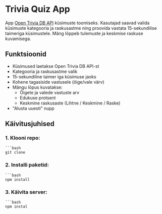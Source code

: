 # Trivia Quiz App 

App [Open Trivia DB API](https://opentdb.com/) küsimuste toomiseks. Kasutajad saavad valida küsimuste kategooria ja raskusastme ning proovida vastata 15-sekundilise taimeriga küsimustele. Mäng lõppeb tulemuste ja keskmise raskuse kuvamisega.

## Funktsioonid

- Küsimused laetakse Open Trivia DB API-st
- Kategooria ja raskusastme valik
- 15-sekundiline taimer iga küsimuse jaoks
- Kohene tagasiside vastusele (õige/vale värv)
- Mängu lõpus kuvatakse:
  - Õigete ja valede vastuste arv
  - Edukuse protsent
  - Keskmine raskusaste (Lihtne / Keskmine / Raske)
- "Alusta uuesti" nupp



## Käivitusjuhised

### 1. Klooni repo:
    ```bash
    git clone 
### 2. Installi paketid:
    ```bash
    npm install
### 3. Käivita server:
    ```bash
    npm instal


